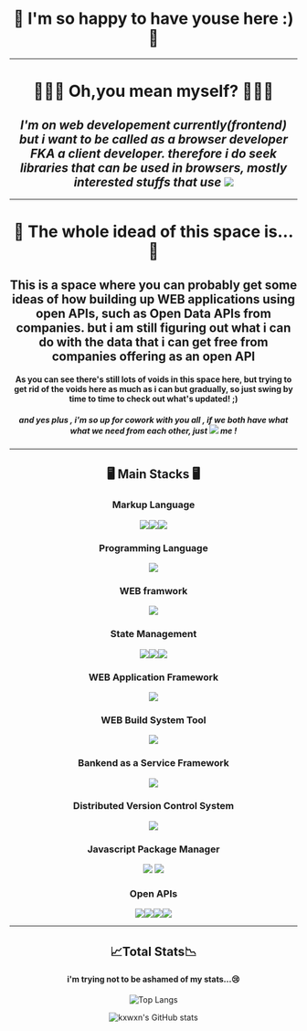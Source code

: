 <div align="center">

# **<center>🪩 I'm so happy to have youse here :) 🪩</center>**
***
# 👨🏻‍💻 Oh,you mean myself? 👨🏻‍💻
## *I'm on web developement currently(frontend) but i want to be called as a browser developer FKA a client developer. therefore i do seek libraries that can be used in browsers, mostly interested stuffs that use  <img src="https://img.shields.io/badge/WebGl-990000?style=flat-square&logo=webgl&logoColor=ffffff"/>*
***
# 🧠 The whole idead of this space is... 🧠
## This is a space where you can probably get some ideas of how building up WEB applications using open APIs, such as Open Data APIs from companies. but i am still figuring out what i can do with the data that i can get free from companies offering as an open API
#### As you can see there's still lots of voids in this space here, but trying to get rid of the voids here as much as i can but gradually, so just swing by time to time to check out what's updated! ;) 
##### and yes plus , i'm so up for cowork with you all , if we both have what what we need from each other, just <a href="mailto:kxwxn@icloud.com"><img src="https://img.shields.io/badge/email-FFE01B?style=flat-square&logo=minutemailer&logoColor=white&link=mailto:kxwxn@icloud.com"/></a> me ! 
***

## 🖥️ Main Stacks 🖥️
### Markup Language
<img src="https://img.shields.io/badge/HTML5-E34F26?style=flat-square&logo=html5&logoColor=000000"/><img src="https://img.shields.io/badge/Styled-Components-DB7093?style=flat-square&logo=StyledComponents&logoColor=DB7093"/><img src="https://img.shields.io/badge/CSSModules-000000?style=flat-square&logo=cssmodules&logoColor=fffff"/>
### Programming Language
<img src="https://img.shields.io/badge/JavaScript-F7DF1E?style=flat-square&logo=javascript&logoColor=000000"/>

### WEB framwork
<img src="https://img.shields.io/badge/React-61DAFB?style=flat-square&logo=react&logoColor=000000"/>

### State Management
<img src="https://img.shields.io/badge/🐻  Zustand-8A2BE2"/><img src="https://img.shields.io/badge/TanstackQuery-FF4154?style=flat-square&logo=tanstackquery&logoColor=000000"/><img src="https://img.shields.io/badge/Recoil-3578E5?style=flat-square&logo=recoil&logoColor=000000"/>

### WEB Application Framework
<img src="https://img.shields.io/badge/Express-000000?style=flat-square&logo=express&logoColor=ffffff"/>

### WEB Build System Tool
<img src="https://img.shields.io/badge/Vite-646CFF?style=flat-square&logo=vite&logoColor=ffffff"/>

### Bankend as a Service Framework
<img src="https://img.shields.io/badge/Firebase-FFCA28?style=flat-square&logo=firebase&logoColor=000000"/>

### Distributed Version Control System
<img src="https://img.shields.io/badge/git-f05032?style=flat-square&logo=git&logoColor=000000"/>

### Javascript Package Manager
<img src="https://img.shields.io/badge/npm-CB3837?style=flat-square&logo=npm&logoColor=000000"/>
<img src="https://img.shields.io/badge/Yarn-2c8ebb?style=flat-square&logo=yarn&logoColor=000000"/>

### Open APIs
<img src="https://img.shields.io/badge/p5.js-ED225D?style=flat-square&logo=p5.js&logoColor=ffffff"/><img src="https://img.shields.io/badge/Three.js-000000?style=flat-square&logo=three.js&logoColor=ffffff"/><img src="https://img.shields.io/badge/tensorflow-FF6F00?style=flat-square&logo=tensorflow&logoColor=000000"/><img src="https://img.shields.io/badge/Spotify-1DB954?style=flat-square&logo=spotify&logoColor=000000"/>
***
## 📈Total Stats📉
#### i'm trying not to be ashamed of my stats...😢
![Top Langs](https://github-readme-stats.vercel.app/api/top-langs/?username=kxwxn&layout=compact&theme=dark)

![kxwxn's GitHub stats](https://github-readme-stats.vercel.app/api?username=kxwxn&show_icons=true&theme=dark)
</div>
